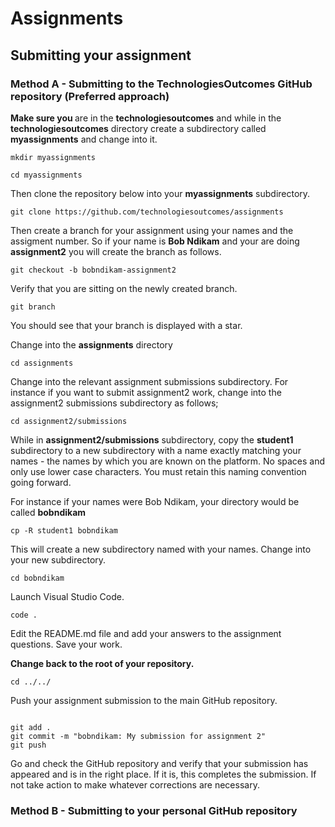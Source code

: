 # Assignments

## Submitting your assignment 

### Method A - Submitting to the TechnologiesOutcomes GitHub repository (Preferred approach)

<b>Make sure you </b> are in the <b>technologiesoutcomes</b> and while in the <b>technologiesoutcomes</b> directory create a subdirectory called <b>myassignments</b> and change into it.

```
mkdir myassignments

cd myassignments
```

Then clone the repository below into your <b>myassignments</b> subdirectory.
```
git clone https://github.com/technologiesoutcomes/assignments
```

Then create a branch for your assignment using your names and the assigment number. So if your name is <b>Bob Ndikam</b> and your are doing <b>assignment2</b> you will create the branch as follows. 

```
git checkout -b bobndikam-assignment2
```

Verify that you are sitting on the newly created branch.

```
git branch
```
You should see that your branch is displayed with a star.


Change into the <b>assignments</b> directory
```
cd assignments
```
Change into the relevant assignment submissions subdirectory. For instance if you want to submit assignment2 work, change into the assignment2 submissions subdirectory as follows;
```
cd assignment2/submissions
```

While in <b>assignment2/submissions</b> subdirectory, copy the <b>student1</b> subdirectory to a new subdirectory with a name exactly matching your names - the names by which you are known on the platform. No spaces and only use lower case characters. You must retain this naming convention going forward.

For instance if your names were Bob Ndikam, your directory would be called <b>bobndikam</b>
```
cp -R student1 bobndikam
```

This will create a new subdirectory named with your names. Change into your new subdirectory. 
```
cd bobndikam
```
Launch Visual Studio Code.

```
code .
```

Edit the README.md file and add your answers to the assignment questions. Save your work.


<b>Change back to the root of your repository.</b>

```
cd ../../
```

Push your assignment submission to the main GitHub repository.

```

git add .
git commit -m "bobndikam: My submission for assignment 2"
git push
```

Go and check the GitHub repository and verify that your submission has appeared and is in the right place. If it is, this completes the submission. If not take action to make whatever corrections are necessary.


### Method B - Submitting to your personal GitHub repository 




